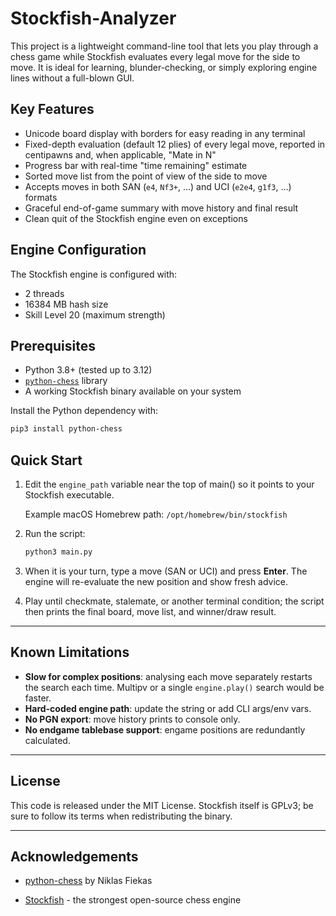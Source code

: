 # Stockfish-Analyzer

This project is a lightweight command-line tool that lets you play through a
chess game while Stockfish evaluates every legal move for the side to move.
It is ideal for learning, blunder-checking, or simply exploring engine lines
without a full-blown GUI.

## Key Features

- Unicode board display with borders for easy reading in any terminal
- Fixed-depth evaluation (default 12 plies) of every legal move, reported in
  centipawns and, when applicable, "Mate in N"
- Progress bar with real-time "time remaining" estimate
- Sorted move list from the point of view of the side to move
- Accepts moves in both SAN (`e4`, `Nf3+`, …) and UCI (`e2e4`, `g1f3`, …)
  formats
- Graceful end-of-game summary with move history and final result
- Clean quit of the Stockfish engine even on exceptions

## Engine Configuration

The Stockfish engine is configured with:
- 2 threads
- 16384 MB hash size
- Skill Level 20 (maximum strength)

## Prerequisites

- Python 3.8+ (tested up to 3.12)
- [`python-chess`](https://pypi.org/project/python-chess/) library
- A working Stockfish binary available on your system

Install the Python dependency with:

```bash
pip3 install python-chess
```

## Quick Start

1. Edit the `engine_path` variable near the top of main() so it points to your
Stockfish executable.

   Example macOS Homebrew path: `/opt/homebrew/bin/stockfish`
2. Run the script:
   ```bash
   python3 main.py
   ```

3. When it is your turn, type a move (SAN or UCI) and press **Enter**. The
   engine will re-evaluate the new position and show fresh advice.

4. Play until checkmate, stalemate, or another terminal condition; the script
   then prints the final board, move list, and winner/draw result.

---

## Known Limitations
- **Slow for complex positions**: analysing each move separately restarts the
  search each time. Multipv or a single `engine.play()` search would be faster.
- **Hard-coded engine path**: update the string or add CLI args/env vars.
- **No PGN export**: move history prints to console only.
- **No endgame tablebase support**: engame positions are redundantly calculated.

---

## License
This code is released under the MIT License. Stockfish itself is GPLv3; be sure
to follow its terms when redistributing the binary.

---

## Acknowledgements
- [python-chess](https://github.com/niklasf/python-chess) by Niklas Fiekas

- [Stockfish](https://stockfishchess.org/) - the strongest open-source chess
  engine
